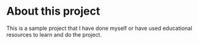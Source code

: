 # About this project
This is a sample project that I have done myself or have used educational resources to learn and do the project.

